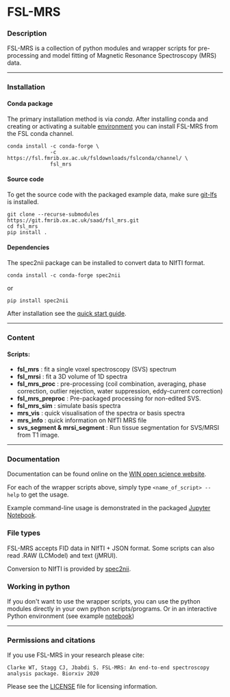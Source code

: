 # FSL-MRS


### Description

FSL-MRS is a collection of python modules and wrapper scripts for pre-processing and model fitting of Magnetic Resonance Spectroscopy (MRS) data.

---
### Installation 

#### Conda package
The primary installation method is via _conda_. After installing conda and creating or activating a suitable [environment](https://docs.conda.io/projects/conda/en/latest/user-guide/tasks/manage-environments.html) you can install FSL-MRS from the FSL conda channel.

    conda install -c conda-forge \
                  -c https://fsl.fmrib.ox.ac.uk/fsldownloads/fslconda/channel/ \
                  fsl_mrs

#### Source code

To get the source code with the packaged example data, make sure [git-lfs](https://git-lfs.github.com/) is installed.

    git clone --recurse-submodules https://git.fmrib.ox.ac.uk/saad/fsl_mrs.git
    cd fsl_mrs
    pip install .

#### Dependencies
The spec2nii package can be installed to convert data to NIfTI format.

    conda install -c conda-forge spec2nii

or

    pip install spec2nii

After installation see the [quick start guide](https://open.win.ox.ac.uk/pages/fsl/fsl_mrs/quick_start.html).

---

### Content

#### Scripts:

- **fsl\_mrs**
: fit a single voxel spectroscopy (SVS) spectrum 
- **fsl\_mrsi**
: fit a 3D volume of 1D spectra 
- **fsl\_mrs\_proc**
: pre-processing (coil combination, averaging, phase correction, outlier rejection, water suppression, eddy-current correction) 
- **fsl\_mrs\_preproc**
: Pre-packaged processing for non-edited SVS. 
- **fsl\_mrs\_sim**
: simulate basis spectra
- **mrs_vis**
: quick visualisation of the spectra or basis spectra
- **mrs_info**
: quick information on NIfTI MRS file
- **svs_segment & mrsi_segment**
: Run tissue segmentation for SVS/MRSI from T1 image.

---

### Documentation

Documentation can be found online on the [WIN open science website](https://open.win.ox.ac.uk/pages/fsl/fsl_mrs/).

For each of the wrapper scripts above, simply type `<name_of_script> --help` to get the usage.

Example command-line usage is demonstrated in the packaged [Jupyter Notebook](https://git.fmrib.ox.ac.uk/saad/fsl_mrs/-/blob/master/example_usage/Example%20SVS%20processing%20-%20command-line.ipynb.).

### File types

FSL-MRS accepts FID data in NIfTI + JSON format. Some scripts can also read .RAW (LCModel) and text (jMRUI).

Conversion to NIfTI is provided by [spec2nii](https://github.com/wexeee/spec2nii).

### Working in python

If you don't want to use the wrapper scripts, you can use the python modules directly in your own python scripts/programs. Or in an interactive Python environment (see example [notebook](https://git.fmrib.ox.ac.uk/saad/fsl_mrs/-/blob/master/example_usage/Example%20SVS%20processing%20-%20interactive%20notebook.ipynb)) 

---

### Permissions and citations

If you use FSL-MRS in your research please cite:

    Clarke WT, Stagg CJ, Jbabdi S. FSL-MRS: An end-to-end spectroscopy analysis package. Biorxiv 2020

Please see the [LICENSE](https://git.fmrib.ox.ac.uk/saad/fsl_mrs/-/blob/master/LICENSE) file for licensing information.




